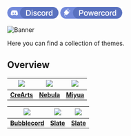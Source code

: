 [![Discord](https://raw.githubusercontent.com/CorellanStoma/CorellanStoma/master/shields/discord.png)](https://discord.com/)
[![Powercord](https://raw.githubusercontent.com/CorellanStoma/CorellanStoma/master/shields/powercord.png)](https://powercord.dev/)

![Banner](https://user-images.githubusercontent.com/58918358/113749662-2ae43c80-970a-11eb-8c9f-d87b86d80c4e.png)

Here you can find a collection of themes.

## Overview

| <img src="https://user-images.githubusercontent.com/58918358/113792728-e75bf380-9746-11eb-91de-02fef71e5e0c.png" width="600"> | <img src="https://user-images.githubusercontent.com/58918358/113792734-eb881100-9746-11eb-8a5c-bc9ed604e293.png" width="600"> | <img src="https://user-images.githubusercontent.com/72703954/112737337-3a0c0300-8f30-11eb-9d23-6811e6dee0e0.png" width="600"> |
|------------|-------------|-------------|
| [**CreArts**](https://github.com/powercord-themes/CreArts) | [**Nebula**](https://github.com/powercord-themes/Nebula) | [**Miyua**](https://github.com/powercord-themes/Miyua) |

| <img src="https://user-images.githubusercontent.com/58918358/113792933-67825900-9747-11eb-8d24-0eb59028ac6f.png" width="600"> | <img src="https://user-images.githubusercontent.com/58918358/113792938-6a7d4980-9747-11eb-8a5f-0a02f1b37423.png" width="600"> | <img src="https://user-images.githubusercontent.com/58918358/113792938-6a7d4980-9747-11eb-8a5f-0a02f1b37423.png" width="600"> |
|------------|-------------|-------------|
| [**Bubblecord**](https://github.com/powercord-themes/Bubblecord) | [**Slate**](https://github.com/powercord-themes/Slate) | [**Slate**](https://github.com/powercord-themes/Slate) |
